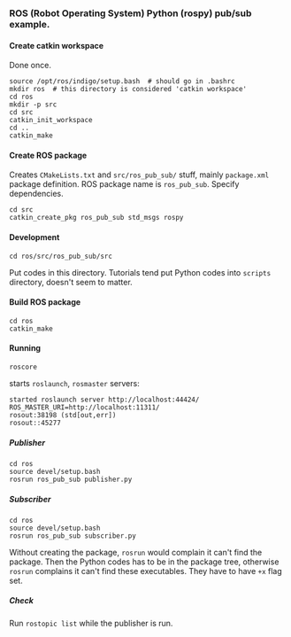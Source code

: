 ### ROS (Robot Operating System) Python (rospy) pub/sub example.

#### Create catkin workspace

Done once.

```
source /opt/ros/indigo/setup.bash  # should go in .bashrc
mkdir ros  # this directory is considered 'catkin workspace'
cd ros  
mkdir -p src
cd src
catkin_init_workspace
cd ..
catkin_make
```

#### Create ROS package

Creates `CMakeLists.txt` and `src/ros_pub_sub/` stuff, mainly `package.xml`
package definition. ROS package name is `ros_pub_sub`. Specify dependencies.

```
cd src 
catkin_create_pkg ros_pub_sub std_msgs rospy
```

#### Development

```
cd ros/src/ros_pub_sub/src

```

Put codes in this directory. Tutorials tend put Python codes into
`scripts` directory, doesn't seem to matter. 


#### Build ROS package

```
cd ros
catkin_make
```


#### Running

`roscore`

starts `roslaunch`, `rosmaster` servers:
```
started roslaunch server http://localhost:44424/
ROS_MASTER_URI=http://localhost:11311/
rosout:38198 (std[out,err])
rosout::45277
```

##### Publisher

```
cd ros
source devel/setup.bash
rosrun ros_pub_sub publisher.py
```

##### Subscriber

```
cd ros
source devel/setup.bash
rosrun ros_pub_sub subscriber.py
```


Without creating the package, `rosrun` would complain it can't find
the package. Then the Python codes has to be in the package tree, otherwise
`rosrun` complains it can't find these executables. They have to have `+x`
flag set.


##### Check

Run `rostopic list` while the publisher is run.